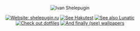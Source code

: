 <div align="center">

![Ivan Shelepugin](https://cdn.shelepugin.ru/i/png/gh-heading-me.png)
  
[![Website: shelepugin.ru](https://cdn.shelepugin.ru/i/svg/gh-badge-website.svg)](https://shelepugin.ru)
[![See Hakutest](https://cdn.shelepugin.ru/i/svg/gh-badge-hakutest.svg)](https://hakutest.org)
[![See also Lunatic](https://cdn.shelepugin.ru/i/svg/gh-badge-lunatic.svg)](https://github.com/shelepuginivan/lunatic)
[![Check out dotfiles](https://cdn.shelepugin.ru/i/svg/gh-badge-dotfiles.svg)](https://github.com/shelepuginivan/dotfiles)
[![And finally (see) wallpapers](https://cdn.shelepugin.ru/i/svg/gh-badge-wallpapers.svg)](https://github.com/shelepuginivan/wallpapers)

</div>
